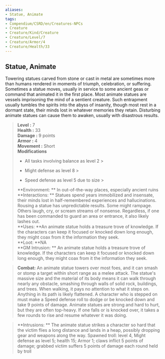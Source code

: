 ```yaml
---
aliases:
- Statue, Animate
tags:
- Compendium/CSRD/en/Creatures-NPCs
- Creature
- Creature/Kind/Creature
- Creature/Level/7
- Creature/Armor/4
- Creature/Health/33
---
```


  
## Statue, Animate  
Towering statues carved from stone or cast in metal are sometimes more than humans rendered in moments of triumph, celebration, or suffering. Sometimes a statue moves, usually in service to some ancient geas or command that animated it in the first place.
Most animate statues are vessels imprisoning the mind of a sentient creature. Such entrapment usually tumbles the spirits into the abyss of insanity, though most rest in a dormant state, their minds lost in whatever memories they retain. Disturbing animate statues can cause them to awaken, usually with disastrous results.  

  
> **Level :** 7  
> **Health :** 33  
> **Damage :** 9 points  
> **Armor :** 4  
> **Movement :** Short  
> **Modifications**  
>- All tasks involving balance as level 2 >
>  
>- Might defense as level 8 >
>  
>- Speed defense as level 5 due to size >
>  
> **Environment: ** In out-of-the-way places, especially ancient ruins  
> **Interactions: ** Statues spend years immobilized and insensate, their minds lost in half-remembered experiences and hallucinations. Rousing a statue has unpredictable results. Some might rampage. Others laugh, cry, or scream streams of nonsense. Regardless, if one has been commanded to guard an area or entrance, it also likely lashes out.  
> **Uses: **An animate statue holds a treasure trove of knowledge. If the characters can keep it focused or knocked down long enough, they might coax from it the information they seek.  
> **Loot: **NA  
> **GM Intrusion: ** An animate statue holds a treasure trove of knowledge. If the characters can keep it focused or knocked down long enough, they might coax from it the information they seek.  

> **Combat:** 
> An animate statue towers over most foes, and it can smash or stomp a target within short range as a melee attack. The statue's massive size and the material of its body means it can walk through nearly any obstacle, smashing through walls of solid rock, buildings, and trees. When walking, it pays no attention to what it steps on. Anything in its path is likely flattened. A character who is stepped on must make a Speed defense roll to dodge or be knocked down and take 9 points of damage. Animate statues are strong and hard to hurt, but they are often top-heavy. If one falls or is knocked over, it takes a few rounds to rise and resume whatever it was doing.  
  

> **Intrusions: ** 
> The animate statue strikes a character so hard that the victim flies a long distance and lands in a heap, possibly dropping gear and weapons along the way. Spawned troll: level 4, Might defense as level 5; health 15; Armor 1; claws inflict 5 points of damage;  grabbed victim suffers 5 points of damage each round held by troll  
